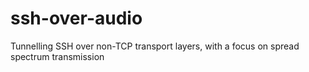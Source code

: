 # ssh-over-audio
Tunnelling SSH over non-TCP transport layers, with a focus on spread spectrum transmission
